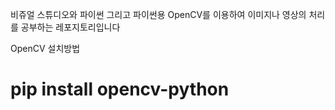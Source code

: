 비쥬얼 스튜디오와 파이썬 그리고 파이썬용 OpenCV를 이용하여 이미지나 영상의 처리를 공부하는 레포지토리입니다 

OpenCV 설치방법
# pip install opencv-python
